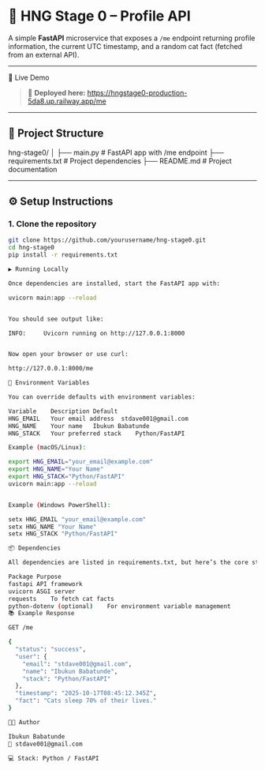 # 🐍 HNG Stage 0 – Profile API

A simple **FastAPI** microservice that exposes a `/me` endpoint returning profile information, the current UTC timestamp, and a random cat fact (fetched from an external API).

---

🚀 Live Demo

> 🔗 **Deployed here:** https://hngstage0-production-5da8.up.railway.app/me 

---

## 📁 Project Structure

hng-stage0/
│
├── main.py # FastAPI app with /me endpoint
├── requirements.txt # Project dependencies
├── README.md # Project documentation


---

## ⚙️ Setup Instructions

### 1. Clone the repository
```bash
git clone https://github.com/yourusername/hng-stage0.git
cd hng-stage0
pip install -r requirements.txt

▶️ Running Locally

Once dependencies are installed, start the FastAPI app with:

uvicorn main:app --reload


You should see output like:

INFO:     Uvicorn running on http://127.0.0.1:8000


Now open your browser or use curl:

http://127.0.0.1:8000/me

🔧 Environment Variables

You can override defaults with environment variables:

Variable	Description	Default
HNG_EMAIL	Your email address	stdave001@gmail.com
HNG_NAME	Your name	Ibukun Babatunde
HNG_STACK	Your preferred stack	Python/FastAPI

Example (macOS/Linux):

export HNG_EMAIL="your_email@example.com"
export HNG_NAME="Your Name"
export HNG_STACK="Python/FastAPI"
uvicorn main:app --reload


Example (Windows PowerShell):

setx HNG_EMAIL "your_email@example.com"
setx HNG_NAME "Your Name"
setx HNG_STACK "Python/FastAPI"

📦 Dependencies

All dependencies are listed in requirements.txt, but here’s the core stack:

Package	Purpose
fastapi	API framework
uvicorn	ASGI server
requests	To fetch cat facts
python-dotenv (optional)	For environment variable management
📚 Example Response

GET /me

{
  "status": "success",
  "user": {
    "email": "stdave001@gmail.com",
    "name": "Ibukun Babatunde",
    "stack": "Python/FastAPI"
  },
  "timestamp": "2025-10-17T08:45:12.345Z",
  "fact": "Cats sleep 70% of their lives."
}

🧑‍💻 Author

Ibukun Babatunde
📧 stdave001@gmail.com

💻 Stack: Python / FastAPI



